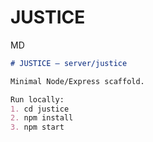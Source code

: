 # JUSTICE
MD
```markdown
# JUSTICE — server/justice

Minimal Node/Express scaffold.

Run locally:
1. cd justice
2. npm install
3. npm start
```

